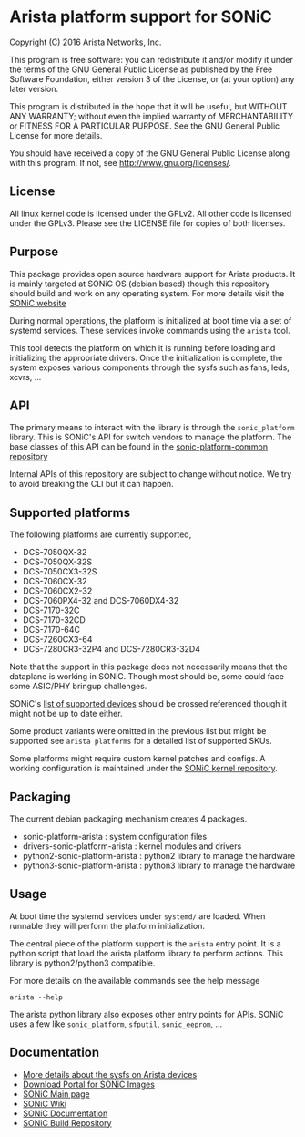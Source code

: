Arista platform support for SONiC
=================================

Copyright (C) 2016 Arista Networks, Inc.

This program is free software: you can redistribute it and/or modify
it under the terms of the GNU General Public License as published by
the Free Software Foundation, either version 3 of the License, or
(at your option) any later version.

This program is distributed in the hope that it will be useful,
but WITHOUT ANY WARRANTY; without even the implied warranty of
MERCHANTABILITY or FITNESS FOR A PARTICULAR PURPOSE.  See the
GNU General Public License for more details.

You should have received a copy of the GNU General Public License
along with this program.  If not, see <http://www.gnu.org/licenses/>.

## License

All linux kernel code is licensed under the GPLv2. All other code is
licensed under the GPLv3. Please see the LICENSE file for copies of
both licenses.

## Purpose

This package provides open source hardware support for Arista products.
It is mainly targeted at SONiC OS (debian based) though this repository should
build and work on any operating system.
For more details visit the [SONiC website](https://azure.github.io/SONiC/)

During normal operations, the platform is initialized at boot time via a set of
systemd services. These services invoke commands using the `arista` tool.

This tool detects the platform on which it is running before loading and
initializing the appropriate drivers.
Once the initialization is complete, the system exposes various
components through the sysfs such as fans, leds, xcvrs, ...

## API

The primary means to interact with the library is through the `sonic_platform`
library. This is SONiC's API for switch vendors to manage the platform.
The base classes of this API can be found in the
[sonic-platform-common repository](https://github.com/Azure/sonic-platform-common)

Internal APIs of this repository are subject to change without notice.
We try to avoid breaking the CLI but it can happen.

## Supported platforms

The following platforms are currently supported,

 - DCS-7050QX-32
 - DCS-7050QX-32S
 - DCS-7050CX3-32S
 - DCS-7060CX-32
 - DCS-7060CX2-32
 - DCS-7060PX4-32 and DCS-7060DX4-32
 - DCS-7170-32C
 - DCS-7170-32CD
 - DCS-7170-64C
 - DCS-7260CX3-64
 - DCS-7280CR3-32P4 and DCS-7280CR3-32D4

Note that the support in this package does not necessarily means that the
dataplane is working in SONiC.
Though most should be, some could face some ASIC/PHY bringup challenges.

SONiC's [list of supported devices](https://azure.github.io/SONiC/Supported-Devices-and-Platforms.html)
should be crossed referenced though it might not be up to date either.

Some product variants were omitted in the previous list but might be supported
see `arista platforms` for a detailed list of supported SKUs.

Some platforms might require custom kernel patches and configs.
A working configuration is maintained under the [SONiC kernel repository](https://github.com/Azure/sonic-linux-kernel).

## Packaging

The current debian packaging mechanism creates 4 packages.
 - sonic-platform-arista : system configuration files
 - drivers-sonic-platform-arista : kernel modules and drivers
 - python2-sonic-platform-arista : python2 library to manage the hardware
 - python3-sonic-platform-arista : python3 library to manage the hardware

## Usage

At boot time the systemd services under `systemd/` are loaded. When runnable they
will perform the platform initialization.

The central piece of the platform support is the `arista` entry point.
It is a python script that load the arista platform library to perform actions.
This library is python2/python3 compatible.

For more details on the available commands see the help message
```
arista --help
```

The arista python library also exposes other entry points for APIs.
SONiC uses a few like `sonic_platform`, `sfputil`, `sonic_eeprom`, ...

## Documentation

 - [More details about the sysfs on Arista devices](./README.sysfs.md)
 - [Download Portal for SONiC Images](https://sonic-build.azurewebsites.net/ui/sonic/pipelines)
 - [SONiC Main page](https://azure.github.io/SONiC/)
 - [SONiC Wiki](https://github.com/Azure/SONiC/wiki)
 - [SONiC Documentation](https://github.com/Azure/SONiC/tree/master/doc)
 - [SONiC Build Repository](https://github.com/Azure/sonic-buildimage)

